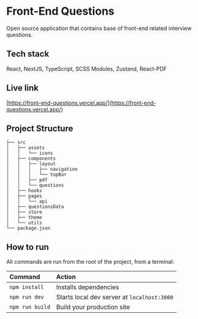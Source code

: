 # Front-End Questions
Open source application that contains base of front-end related interview questions.
 
## Tech stack
React, NextJS, TypeScript, SCSS Modules, Zustand, React-PDF

## Live link
[https://front-end-questions.vercel.app/](https://front-end-questions.vercel.app/)

##  Project Structure
```
├── src
│   ├── assets
│   │   └── icons
│   ├── components
│   │   ├── layout
│   │   │   ├── navigation
│   │   │   └── topBar
│   │   ├── pdf
│   │   └── questions
│   ├── hooks
│   ├── pages
│   │   └── api
│   ├── questionsData
│   ├── store
│   ├── theme
│   └── utils
└── package.json
```

##  How to run
All commands are run from the root of the project, from a terminal:

| Command                | Action                                             |
| :--------------------- | :------------------------------------------------- |
| `npm install`          | Installs dependencies                              |
| `npm run dev`          | Starts local dev server at `localhost:3000`        |
| `npm run build`        | Build your production site           |
